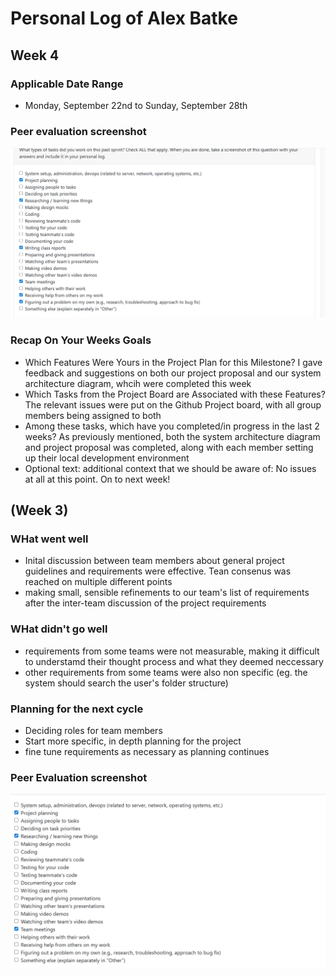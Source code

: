 # Personal Log of Alex Batke

## Week 4

### Applicable Date Range
- Monday, September 22nd to Sunday, September 28th

### Peer evaluation screenshot
![Alt text](imgs/alex_batke_w4.png)

### Recap On Your Weeks Goals
- Which Features Were Yours in the Project Plan for this Milestone?
  I gave feedback and suggestions on both our project proposal and our system architecture diagram, whcih were completed this week
- Which Tasks from the Project Board are Associated with these Features?
  The relevant issues were put on the Github Project board, with all group members being assigned to both
- Among these tasks, which have you completed/in progress in the last 2 weeks?
  As previously mentioned, both the system architecture diagram and project proposal was completed, along with each member setting up their local development environment 
- Optional text: additional context that we should be aware of:
  No issues at all at this point. On to next week!




## (Week 3)

### WHat went well 

- Inital discussion between team members about general project guidelines and requirements were effective. Tean consenus was reached on multiple different points
- making small, sensible refinements to our team's list of requirements after the inter-team discussion of the project requirements 

### WHat didn't go well
- requirements from some teams were not measurable, making it difficult to understamd their thought process and what they deemed neccessary
- other requirements from some teams were also non specific (eg. the system should search the user's folder structure)

### Planning for the next cycle
- Deciding roles for team members
- Start more specific, in depth planning for the project
- fine tune requirements as necessary as planning continues

### Peer Evaluation screenshot
![alt text](imgs/alex_batke_w3.png) 